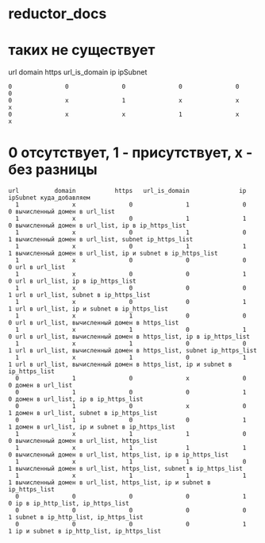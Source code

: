 # reductor_docs

# таких не существует

  url          domain           https   url_is_domain              ip        ipSubnet


    0               0               0               0               0               0	
    0               x               1               x               x               x
    0               x               x               1               x               x

  # 0 отсутствует, 1 - присутствует, x - без разницы
  
    url          domain           https   url_is_domain              ip        ipSubnet	куда_добавляем
      1               x               0               1               0               0 вычисленный домен в url_list
      1               x               0               1               1               0 вычисленный домен в url_list, ip в ip_https_list
      1               x               0               1               0               1 вычисленный домен в url_list, subnet ip_https_list
      1               x               0               1               1               1 вычисленный домен в url_list, ip и subnet в ip_https_list
      1               x               0               0               0               0 url в url_list
      1               x               0               0               1               0 url в url_list, ip в ip_https_list
      1               x               0               0               0               1 url в url_list, subnet в ip_https_list
      1               x               0               0               1               1 url в url_list, ip и subnet в ip_https_list
      1               x               1               0               0               0 url в url_list, вычисленный домен в https_list
      1               x               1               0               1               0 url в url_list, вычисленный домен в https_list, ip в ip_https_list
      1               x               1               0               0               1 url в url_list, вычисленный домен в https_list, subnet ip_https_list
      1               x               1               0               1               1 url в url_list, вычисленный домен в https_list, ip и subnet в ip_https_list
      0               1               0               x               0               0 домен в url_list
      0               1               0               0               1               0 домен в url_list, ip в ip_https_list 
      0               1               0               x               0               1 домен в url_list, subnet в ip_https_list
      0               1               0               0               1               1 домен в url_list, ip и subnet в ip_https_list
      1               x               1               1               0               0 вычисленный домен в url_list, https_list
      1               x               1               1               1               0 вычисленный домен в url_list, https_list, ip в ip_https_list
      1               x               1               1               0               1 вычисленный домен в url_list, https_list, subnet в ip_https_list
      1               x               1               1               1               1 вычисленный домен в url_list, https_list, ip и subnet в ip_https_list
      0               0               0               0               1               0 ip в ip_http_list, ip_https_list
      0               0               0               0               0               1 subnet в ip_http_list, ip_https_list
      0               0               0               0               1               1 ip и subnet в ip_http_list, ip_https_list
